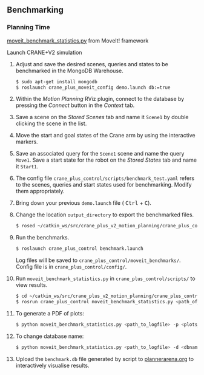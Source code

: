 ## Benchmarking 

### Planning Time

[moveit_benchmark_statistics.py](https://github.com/ros-planning/moveit/blob/melodic-devel/moveit_ros/benchmarks/scripts/moveit_benchmark_statistics.py) from MoveIt! framework

Launch CRANE+V2 simulation

1. Adjust and save the desired scenes, queries and states to be benchmarked in the MongoDB Warehouse.

    ```bash 
    $ sudo apt-get install mongodb
    $ roslaunch crane_plus_moveit_config demo.launch db:=true
    ```

2. Within the *Motion Planning* RViz plugin, connect to the database by pressing the *Connect* button in the *Context* tab.

3. Save a scene on the *Stored Scenes* tab and name it `Scene1` by double clicking the scene in the list.

4. Move the start and goal states of the Crane arm by using the interactive markers.

5. Save an associated query for the `Scene1` scene and name the query `Move1`. Save a start state for the robot on the *Stored States* tab and name it `Start1`.

6. The config file `crane_plus_control/scripts/benchmark_test.yaml` refers to the scenes, queries and start states used for benchmarking. Modify them appropriately.

7. Bring down your previous `demo.launch` file ( <kbd>Ctrl</kbd> + <kbd>C</kbd>).

8. Change the location `output_directory` to export the benchmarked files.

    ```bash
    $ rosed ~/catkin_ws/src/crane_plus_v2_motion_planning/crane_plus_control/scripts/benchmark_test.yaml
    ```

9. Run the benchmarks. 

    ```bash
    $ roslaunch crane_plus_control benchmark.launch 
    ```
    Log files will be saved to `crane_plus_control/moveit_benchmarks/`. Config file is in `crane_plus_control/config/`.

10. Run `moveit_benchmark_statistics.py` in `crane_plus_control/scripts/` to view results.

    ```bash
    $ cd ~/catkin_ws/src/crane_plus_v2_motion_planning/crane_plus_control/scripts/
    $ rosrun crane_plus_control moveit_benchmark_statistics.py <path_of_logfile>
    ```
11. To generate a PDF of plots:
    
    ```bash
    $ python moveit_benchmark_statistics.py <path_to_logfile> -p <plots_filename>
    
    ```
    
12. To change database name:

     ```bash
     $ python moveit_benchmark_statistics.py <path_to_logfile> -d <dbname>
     ```

4. Upload the `benchmark.db` file generated by script to [plannerarena.org](http://plannerarena.org/) to interactively visualise results.



